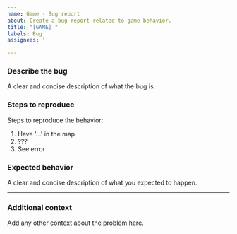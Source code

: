 ```yaml
---
name: Game - Bug report
about: Create a bug report related to game behavior.
title: "[GAME] "
labels: Bug
assignees: ''

---
```


### Describe the bug
A clear and concise description of what the bug is.

### Steps to reproduce
Steps to reproduce the behavior:
1. Have '...' in the map
2. ???
3. See error

### Expected behavior
A clear and concise description of what you expected to happen.

---

### Additional context
Add any other context about the problem here.
